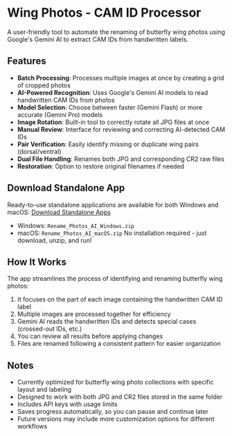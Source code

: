 # Wing Photos - CAM ID Processor

A user-friendly tool to automate the renaming of butterfly wing photos using Google's Gemini AI to extract CAM IDs from handwritten labels.

## Features

- **Batch Processing**: Processes multiple images at once by creating a grid of cropped photos
- **AI-Powered Recognition**: Uses Google's Gemini AI models to read handwritten CAM IDs from photos
- **Model Selection**: Choose between faster (Gemini Flash) or more accurate (Gemini Pro) models
- **Image Rotation**: Built-in tool to correctly rotate all JPG files at once
- **Manual Review**: Interface for reviewing and correcting AI-detected CAM IDs
- **Pair Verification**: Easily identify missing or duplicate wing pairs (dorsal/ventral)
- **Dual File Handling**: Renames both JPG and corresponding CR2 raw files
- **Restoration**: Option to restore original filenames if needed

## Download Standalone App
Ready-to-use standalone applications are available for both Windows and macOS:
[Download Standalone Apps](https://drive.google.com/drive/folders/1LnEkWZvFuysoqhRLQzDt3aqLw_tX2wW7?usp=sharing)
- Windows: `Rename_Photos_AI_Windows.zip`
- macOS: `Rename_Photos_AI_macOS.zip`
No installation required - just download, unzip, and run!

## How It Works

The app streamlines the process of identifying and renaming butterfly wing photos:

1. It focuses on the part of each image containing the handwritten CAM ID label
2. Multiple images are processed together for efficiency
3. Gemini AI reads the handwritten IDs and detects special cases (crossed-out IDs, etc.)
4. You can review all results before applying changes
5. Files are renamed following a consistent pattern for easier organization

## Notes

- Currently optimized for butterfly wing photo collections with specific layout and labeling
- Designed to work with both JPG and CR2 files stored in the same folder
- Includes API keys with usage limits
- Saves progress automatically, so you can pause and continue later
- Future versions may include more customization options for different workflows
